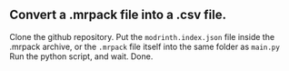 Convert a .mrpack file into a .csv file.
----------------------------------------
Clone the github repository.
Put the `modrinth.index.json` file inside the .mrpack archive, or the `.mrpack` file itself into the same folder as `main.py`
Run the python script, and wait.
Done.